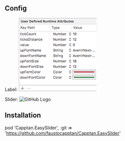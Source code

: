 ## Config
Label:
![GitHub Logo](/Images/LabelConfig.png)

Slider:
![GitHub Logo](/Images/LabelSlider.png)

## Installation

pod 'Capptan.EasySlider', :git => 'https://github.com/faustocapptan/Capptan.EasySlider'
